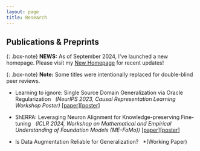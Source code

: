 ```yaml
---
layout: page
title: Research
---
```

## Publications & Preprints

{: .box-note}
**NEWS:** As of September 2024, I've launched a new homepage. Please visit my [ New Homepage](https://sites.google.com/view/dongkyu-cho/home) for recent updates! 

{: .box-note}
**Note:** Some titles were intentionally replaced for double-blind peer reviews. 


- Learning to ignore: Single Source Domain Generalization via Oracle Regularization &nbsp; *(NeurIPS 2023, Causal Representation Learning Workshop Poster)* [[paper]](/assets/pdf/Learning_to_ignore__Single_Source_Domain_Generalization_via_Oracle_Regularization_CRL_NIPS2023.pdf)[[poster]](/assets/pdf/PROF_poster.pdf)

- ShERPA: Leveraging Neuron Alignment for Knowledge-preserving Fine-tuning  &nbsp; *(ICLR 2024, Workshop on Mathematical and Empirical Understanding of Foundation Models
(ME-FoMo))* [[paper]](/assets/pdf/ShERPA__Leveraging_Neuron_Alignment_for_Knowledge_preserving_Fine_tuning.pdf)[[poster]](/assets/pdf/ShERPA_poster.pdf)

- Is Data Augmentation Reliable for Generalization?  &nbsp; *(Working Paper)